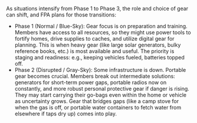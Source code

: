 As situations intensify from Phase 1 to Phase 3, the role and choice of gear can shift, and FPA plans for those transitions:  
- Phase 1 (Normal / Blue-Sky): Gear focus is on preparation and training. Members have access to all resources, so they might use power tools to fortify homes, drive supplies to caches, and utilize digital gear for planning. This is when heavy gear (like large solar generators, bulky reference books, etc.) is most available and useful. The priority is staging and readiness: e.g., keeping vehicles fueled, batteries topped off.  
- Phase 2 (Disrupted / Gray-Sky): Some infrastructure is down. Portable gear becomes crucial. Members break out intermediate solutions: generators for short-term power gaps, portable radios now on constantly, and more robust personal protective gear if danger is rising. They may start carrying their go-bags even within the home or vehicle as uncertainty grows. Gear that bridges gaps (like a camp stove for when the gas is off, or portable water containers to fetch water from elsewhere if taps dry up) comes into play.
